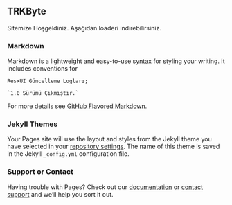## TRKByte

Sitemize Hoşgeldiniz. Aşağıdan loaderi indirebilirsiniz.

### Markdown

Markdown is a lightweight and easy-to-use syntax for styling your writing. It includes conventions for

```
ResxUI Güncelleme Logları;

`1.0 Sürümü Çıkmıştır.`
```

For more details see [GitHub Flavored Markdown](https://guides.github.com/features/mastering-markdown/).

### Jekyll Themes

Your Pages site will use the layout and styles from the Jekyll theme you have selected in your [repository settings](https://github.com/TRKByte/trkbyte.github.io/settings). The name of this theme is saved in the Jekyll `_config.yml` configuration file.

### Support or Contact

Having trouble with Pages? Check out our [documentation](https://help.github.com/categories/github-pages-basics/) or [contact support](https://github.com/contact) and we’ll help you sort it out.
